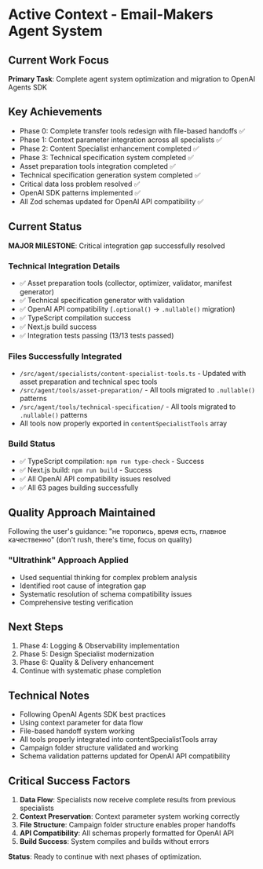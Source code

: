 # Active Context - Email-Makers Agent System

## Current Work Focus
**Primary Task**: Complete agent system optimization and migration to OpenAI Agents SDK

## Key Achievements
- Phase 0: Complete transfer tools redesign with file-based handoffs ✅
- Phase 1: Context parameter integration across all specialists ✅
- Phase 2: Content Specialist enhancement completed ✅
- Phase 3: Technical specification system completed ✅
- Asset preparation tools integration completed ✅
- Technical specification generation system completed ✅
- Critical data loss problem resolved ✅
- OpenAI SDK patterns implemented ✅
- All Zod schemas updated for OpenAI API compatibility ✅

## Current Status
**MAJOR MILESTONE**: Critical integration gap successfully resolved

### Technical Integration Details
- ✅ Asset preparation tools (collector, optimizer, validator, manifest generator)
- ✅ Technical specification generator with validation
- ✅ OpenAI API compatibility (`.optional()` → `.nullable()` migration)
- ✅ TypeScript compilation success
- ✅ Next.js build success
- ✅ Integration tests passing (13/13 tests passed)

### Files Successfully Integrated
- `/src/agent/specialists/content-specialist-tools.ts` - Updated with asset preparation and technical spec tools
- `/src/agent/tools/asset-preparation/` - All tools migrated to `.nullable()` patterns
- `/src/agent/tools/technical-specification/` - All tools migrated to `.nullable()` patterns
- All tools now properly exported in `contentSpecialistTools` array

### Build Status
- ✅ TypeScript compilation: `npm run type-check` - Success
- ✅ Next.js build: `npm run build` - Success
- ✅ All OpenAI API compatibility issues resolved
- ✅ All 63 pages building successfully

## Quality Approach Maintained
Following the user's guidance: "не торопись, время есть, главное качественно" (don't rush, there's time, focus on quality)

### "Ultrathink" Approach Applied
- Used sequential thinking for complex problem analysis
- Identified root cause of integration gap
- Systematic resolution of schema compatibility issues
- Comprehensive testing verification

## Next Steps
1. Phase 4: Logging & Observability implementation
2. Phase 5: Design Specialist modernization
3. Phase 6: Quality & Delivery enhancement
4. Continue with systematic phase completion

## Technical Notes
- Following OpenAI Agents SDK best practices
- Using context parameter for data flow
- File-based handoff system working
- All tools properly integrated into contentSpecialistTools array
- Campaign folder structure validated and working
- Schema validation patterns updated for OpenAI API compatibility

## Critical Success Factors
1. **Data Flow**: Specialists now receive complete results from previous specialists
2. **Context Preservation**: Context parameter system working correctly
3. **File Structure**: Campaign folder structure enables proper handoffs
4. **API Compatibility**: All schemas properly formatted for OpenAI API
5. **Build Success**: System compiles and builds without errors

**Status**: Ready to continue with next phases of optimization.